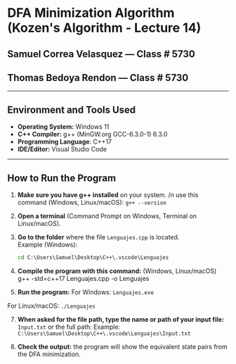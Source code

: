 # DFA Minimization Algorithm (Kozen's Algorithm - Lecture 14)

## Samuel Correa Velasquez — Class # 5730
## Thomas Bedoya Rendon — Class # 5730

---
## Environment and Tools Used

- **Operating System:** Windows 11
- **C++ Compiler:** g++ (MinGW.org GCC-6.3.0-1) 6.3.0
- **Programming Language**: C++17
- **IDE/Editor:** Visual Studio Code
  
---
## How to Run the Program

1. **Make sure you have g++ installed** on your system. /n
   use this command (Windows, Linux/macOS):
   `g++ --version`

3. **Open a terminal** (Command Prompt on Windows, Terminal on Linux/macOS).

4. **Go to the folder** where the file `Lenguajes.cpp` is located.  
   Example (Windows):
   ```cmd
   cd C:\Users\Samuel\Desktop\C++\.vscode\Lenguajes
5. **Compile the program with this command:** (Windows, Linux/macOS)
   g++ -std=c++17 Lenguajes.cpp -o Lenguajes

6. **Run the program:**
For Windows:
`Lenguajes.exe`

For Linux/macOS: 
`./Lenguajes`

7. **When asked for the file path, type the name or path of your input file:**
`Input.txt` or the full path: Example: `C:\Users\Samuel\Desktop\C++\.vscode\Lenguajes\Input.txt`

8. **Check the output:** the program will show the equivalent state pairs from the DFA minimization.
   


 

